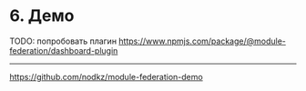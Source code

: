 # 6. Демо

TODO: попробовать плагин https://www.npmjs.com/package/@module-federation/dashboard-plugin

-----

<https://github.com/nodkz/module-federation-demo>
